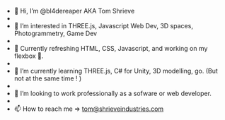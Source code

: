 - 👋 Hi, I’m @bl4dereaper AKA Tom Shrieve
- 
- 👀 I’m interested in THREE.js, Javascript Web Dev, 3D spaces, Photogrammetry, Game Dev
- 
- 🐙 Currently refreshing HTML, CSS, Javascript, and working on my flexbox 💪.
-
- 🌱 I’m currently learning THREE.js, C# for Unity, 3D modelling, go. (But not at the same time ! )
- 
- 💞️ I’m looking to work professionally as a sofware or web developer.
- 
- 📫 How to reach me => tom@shrieveindustries.com
